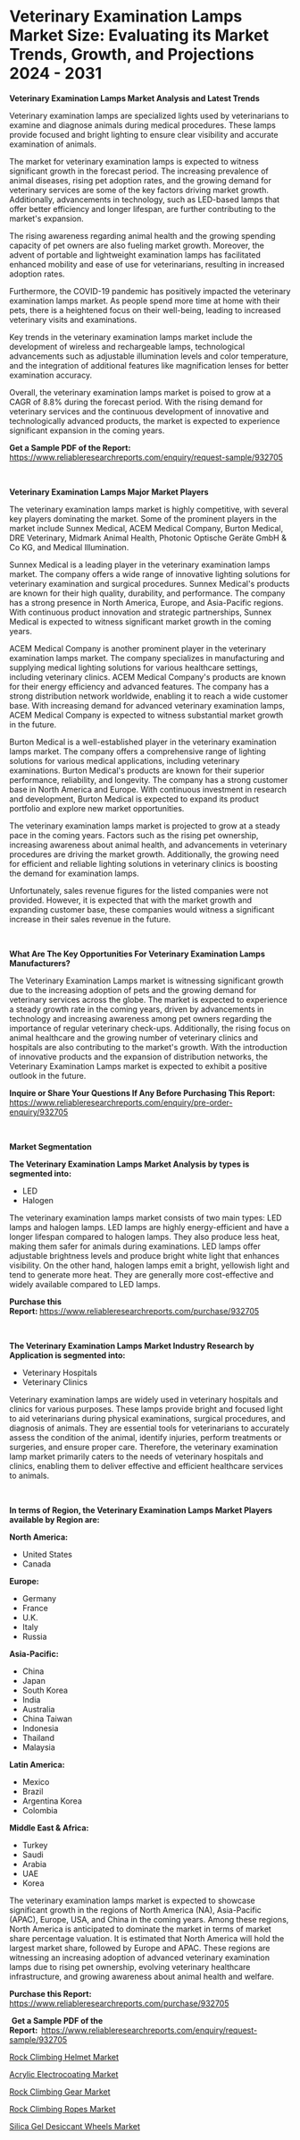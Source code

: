 <p><h1>Veterinary Examination Lamps Market Size: Evaluating its Market Trends, Growth, and Projections 2024 - 2031</h1></p><p><strong>Veterinary Examination Lamps Market Analysis and Latest Trends</strong></p>
<p><p>Veterinary examination lamps are specialized lights used by veterinarians to examine and diagnose animals during medical procedures. These lamps provide focused and bright lighting to ensure clear visibility and accurate examination of animals.</p><p>The market for veterinary examination lamps is expected to witness significant growth in the forecast period. The increasing prevalence of animal diseases, rising pet adoption rates, and the growing demand for veterinary services are some of the key factors driving market growth. Additionally, advancements in technology, such as LED-based lamps that offer better efficiency and longer lifespan, are further contributing to the market's expansion.</p><p>The rising awareness regarding animal health and the growing spending capacity of pet owners are also fueling market growth. Moreover, the advent of portable and lightweight examination lamps has facilitated enhanced mobility and ease of use for veterinarians, resulting in increased adoption rates.</p><p>Furthermore, the COVID-19 pandemic has positively impacted the veterinary examination lamps market. As people spend more time at home with their pets, there is a heightened focus on their well-being, leading to increased veterinary visits and examinations.</p><p>Key trends in the veterinary examination lamps market include the development of wireless and rechargeable lamps, technological advancements such as adjustable illumination levels and color temperature, and the integration of additional features like magnification lenses for better examination accuracy.</p><p>Overall, the veterinary examination lamps market is poised to grow at a CAGR of 8.8% during the forecast period. With the rising demand for veterinary services and the continuous development of innovative and technologically advanced products, the market is expected to experience significant expansion in the coming years.</p></p>
<p><strong>Get a Sample PDF of the Report:&nbsp;</strong> <a href="https://www.reliableresearchreports.com/enquiry/request-sample/932705">https://www.reliableresearchreports.com/enquiry/request-sample/932705</a></p>
<p>&nbsp;</p>
<p><strong>Veterinary Examination Lamps Major Market Players</strong></p>
<p><p>The veterinary examination lamps market is highly competitive, with several key players dominating the market. Some of the prominent players in the market include Sunnex Medical, ACEM Medical Company, Burton Medical, DRE Veterinary, Midmark Animal Health, Photonic Optische Geräte GmbH & Co KG, and Medical Illumination.</p><p>Sunnex Medical is a leading player in the veterinary examination lamps market. The company offers a wide range of innovative lighting solutions for veterinary examination and surgical procedures. Sunnex Medical's products are known for their high quality, durability, and performance. The company has a strong presence in North America, Europe, and Asia-Pacific regions. With continuous product innovation and strategic partnerships, Sunnex Medical is expected to witness significant market growth in the coming years.</p><p>ACEM Medical Company is another prominent player in the veterinary examination lamps market. The company specializes in manufacturing and supplying medical lighting solutions for various healthcare settings, including veterinary clinics. ACEM Medical Company's products are known for their energy efficiency and advanced features. The company has a strong distribution network worldwide, enabling it to reach a wide customer base. With increasing demand for advanced veterinary examination lamps, ACEM Medical Company is expected to witness substantial market growth in the future.</p><p>Burton Medical is a well-established player in the veterinary examination lamps market. The company offers a comprehensive range of lighting solutions for various medical applications, including veterinary examinations. Burton Medical's products are known for their superior performance, reliability, and longevity. The company has a strong customer base in North America and Europe. With continuous investment in research and development, Burton Medical is expected to expand its product portfolio and explore new market opportunities.</p><p>The veterinary examination lamps market is projected to grow at a steady pace in the coming years. Factors such as the rising pet ownership, increasing awareness about animal health, and advancements in veterinary procedures are driving the market growth. Additionally, the growing need for efficient and reliable lighting solutions in veterinary clinics is boosting the demand for examination lamps.</p><p>Unfortunately, sales revenue figures for the listed companies were not provided. However, it is expected that with the market growth and expanding customer base, these companies would witness a significant increase in their sales revenue in the future.</p></p>
<p>&nbsp;</p>
<p><strong>What Are The Key Opportunities For Veterinary Examination Lamps Manufacturers?</strong></p>
<p><p>The Veterinary Examination Lamps market is witnessing significant growth due to the increasing adoption of pets and the growing demand for veterinary services across the globe. The market is expected to experience a steady growth rate in the coming years, driven by advancements in technology and increasing awareness among pet owners regarding the importance of regular veterinary check-ups. Additionally, the rising focus on animal healthcare and the growing number of veterinary clinics and hospitals are also contributing to the market's growth. With the introduction of innovative products and the expansion of distribution networks, the Veterinary Examination Lamps market is expected to exhibit a positive outlook in the future.</p></p>
<p><strong>Inquire or Share Your Questions If Any Before Purchasing This Report:</strong> <a href="https://www.reliableresearchreports.com/enquiry/pre-order-enquiry/932705">https://www.reliableresearchreports.com/enquiry/pre-order-enquiry/932705</a></p>
<p>&nbsp;</p>
<p><strong>Market Segmentation</strong></p>
<p><strong>The Veterinary Examination Lamps Market Analysis by types is segmented into:</strong></p>
<p><ul><li>LED</li><li>Halogen</li></ul></p>
<p><p>The veterinary examination lamps market consists of two main types: LED lamps and halogen lamps. LED lamps are highly energy-efficient and have a longer lifespan compared to halogen lamps. They also produce less heat, making them safer for animals during examinations. LED lamps offer adjustable brightness levels and produce bright white light that enhances visibility. On the other hand, halogen lamps emit a bright, yellowish light and tend to generate more heat. They are generally more cost-effective and widely available compared to LED lamps.</p></p>
<p><strong>Purchase this Report:&nbsp;</strong><a href="https://www.reliableresearchreports.com/purchase/932705">https://www.reliableresearchreports.com/purchase/932705</a></p>
<p>&nbsp;</p>
<p><strong>The Veterinary Examination Lamps Market Industry Research by Application is segmented into:</strong></p>
<p><ul><li>Veterinary Hospitals</li><li>Veterinary Clinics</li></ul></p>
<p><p>Veterinary examination lamps are widely used in veterinary hospitals and clinics for various purposes. These lamps provide bright and focused light to aid veterinarians during physical examinations, surgical procedures, and diagnosis of animals. They are essential tools for veterinarians to accurately assess the condition of the animal, identify injuries, perform treatments or surgeries, and ensure proper care. Therefore, the veterinary examination lamp market primarily caters to the needs of veterinary hospitals and clinics, enabling them to deliver effective and efficient healthcare services to animals.</p></p>
<p>&nbsp;</p>
<p><strong>In terms of Region, the Veterinary Examination Lamps Market Players available by Region are:</strong></p>
<p>
    <p> <strong> North America: </strong>
        <ul>
            <li>United States</li>
            <li>Canada</li>
        </ul>
        </p> 
    <p> <strong> Europe: </strong>
        <ul>
            <li>Germany</li>
            <li>France</li>
            <li>U.K.</li>
            <li>Italy</li>
            <li>Russia</li>
        </ul>
        </p> 
    <p> <strong> Asia-Pacific: </strong>
        <ul>
            <li>China</li>
            <li>Japan</li>
            <li>South Korea</li>
            <li>India</li>
            <li>Australia</li>
            <li>China Taiwan</li>
            <li>Indonesia</li>
            <li>Thailand</li>
            <li>Malaysia</li>
        </ul>
        </p> 
    <p> <strong> Latin America: </strong>
        <ul>
            <li>Mexico</li>
            <li>Brazil</li>
            <li>Argentina Korea</li>
            <li>Colombia</li>
        </ul>
        </p> 
    <p> <strong> Middle East & Africa: </strong>
        <ul>
            <li>Turkey</li>
            <li>Saudi</li>
            <li>Arabia</li>
            <li>UAE</li>
            <li>Korea</li>
        </ul>
    </p>
    </p>
<p><p>The veterinary examination lamps market is expected to showcase significant growth in the regions of North America (NA), Asia-Pacific (APAC), Europe, USA, and China in the coming years. Among these regions, North America is anticipated to dominate the market in terms of market share percentage valuation. It is estimated that North America will hold the largest market share, followed by Europe and APAC. These regions are witnessing an increasing adoption of advanced veterinary examination lamps due to rising pet ownership, evolving veterinary healthcare infrastructure, and growing awareness about animal health and welfare.</p></p>
<p><strong>Purchase this Report: </strong><a href="https://www.reliableresearchreports.com/purchase/932705">https://www.reliableresearchreports.com/purchase/932705</a></p>
<p>&nbsp;<strong>Get a Sample PDF of the Report:&nbsp;&nbsp;</strong><a href="https://www.reliableresearchreports.com/enquiry/request-sample/932705">https://www.reliableresearchreports.com/enquiry/request-sample/932705</a></p>
<p><strong></strong></p>
<p><p><a href="https://medium.com/@jenniferwhite656/rock-climbing-helmet-market-insight-market-trends-growth-forecasted-from-2024-to-2031-f2edbc45daff">Rock Climbing Helmet Market</a></p><p><a href="https://github.com/Angelnienowdseej3e45z3p8c/Market-Research-Report-List-1/blob/main/acrylic-electrocoating-market.md">Acrylic Electrocoating Market</a></p><p><a href="https://medium.com/@jenniferwhite656/rock-climbing-gear-market-insights-into-market-cagr-market-trends-and-growth-strategies-5a0e770b60f8">Rock Climbing Gear Market</a></p><p><a href="https://medium.com/@jenniferwhite656/rock-climbing-ropes-market-exploring-market-share-market-trends-and-future-growth-a7ee7cd411d5">Rock Climbing Ropes Market</a></p><p><a href="https://github.com/khansimonweber1lqujlwoz15d/Market-Research-Report-List-1/blob/main/silica-gel-desiccant-wheels-market.md">Silica Gel Desiccant Wheels Market</a></p></p>